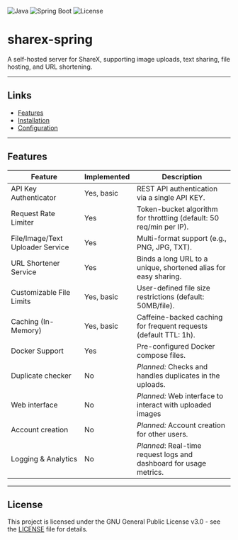 ![Java](https://img.shields.io/badge/Java-21-216B00?style=for-the-badge&color=3d85c6)
![Spring Boot](https://img.shields.io/badge/Spring%20Boot-3.4.1-216B00?style=for-the-badge&color=2D923C)
![License](https://img.shields.io/github/license/atom7xyz/sharex-spring?style=for-the-badge&color=7469B6)

# sharex-spring

A self-hosted server for ShareX, supporting image uploads, text sharing, file hosting, and URL shortening.

---

## Links
- [Features](https://github.com/atom7xyz/sharex-spring#Features)
- [Installation](https://github.com/atom7xyz/sharex-spring/wiki/Installation)
- [Configuration](https://github.com/atom7xyz/sharex-spring/wiki/Configuration)

---

## Features

| Feature                          | Implemented | Description                                                         |
|----------------------------------|-------------|---------------------------------------------------------------------|
| API Key Authenticator            | Yes, basic  | REST API authentication via a single API KEY.                       |
| Request Rate Limiter             | Yes         | Token-bucket algorithm for throttling (default: 50 req/min per IP). |
| File/Image/Text Uploader Service | Yes         | Multi-format support (e.g., PNG, JPG, TXT).                         |
| URL Shortener Service            | Yes         | Binds a long URL to a unique, shortened alias for easy sharing.     |
| Customizable File Limits         | Yes, basic  | User-defined file size restrictions (default: 50MB/file).           |
| Caching (In-Memory)              | Yes, basic  | Caffeine-backed caching for frequent requests (default TTL: 1h).    |
| Docker Support                   | Yes         | Pre-configured Docker compose files.                                |
| Duplicate checker                | No          | *Planned:* Checks and handles duplicates in the uploads.            |
| Web interface                    | No          | *Planned:* Web interface to interact with uploaded images           |
| Account creation                 | No          | *Planned:* Account creation for other users.                        |
| Logging & Analytics              | No          | *Planned*: Real-time request logs and dashboard for usage metrics.  |

---

## License
This project is licensed under the GNU General Public License v3.0 - see the [LICENSE](LICENSE) file for details.
